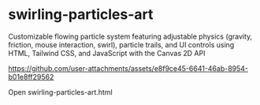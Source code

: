 # swirling-particles-art
Customizable flowing particle system featuring adjustable physics (gravity, friction, mouse interaction, swirl), particle trails, and UI controls using HTML, Tailwind CSS, and JavaScript with the Canvas 2D API

https://github.com/user-attachments/assets/e8f9ce45-6641-46ab-8954-b01e8ff29562

Open swirling-particles-art.html
